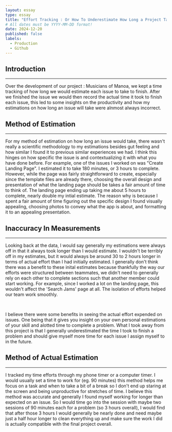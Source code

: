 ```yaml
---
layout: essay
type: essay
title: "Effort Tracking : Or How To Underestimate How Long a Project Takes"
# All dates must be YYYY-MM-DD format!
date: 2024-12-20
published: false
labels:
  - Production
  - Github
---
```


## Introduction

<hr>

Over the development of our project : Musicians of Manoa, we kept a time tracking of how long we would estimate each issue to take to finish. After we finished the issue we would then record the actual time it took to finish each issue, this led to some insights on the productivity and how my estimations on how long an issue will take were alnmost always incorrect.

## Method of Estimation

<hr>

For my method of estimation on how long an issue would take, there wasn't really a scientific methodology to my estimations besides gut feeling and how similar I found it to previous similar experiences we had. I think this hinges on how specific the issue is and contextualizing it with what you have done before. For example, one of the issues I worked on was "Create Landing Page". I estimated it to take 180 minutes, or 3 hours to complete. However, while the page was fairly straightforward to create, especially since the template files are already there, choosing the overall design and presentation of what the landing page should be takes a fair amount of time to think of. The landing page ending up taking me about 5 hours to complete, nearly double my intial estimate. The reason why is because I spent a fair amount of time figuring out the specific design I found visually appealing, choosing photos to convey what the app is about, and formatting it to an appealing presentation.

## Inaccuracy In Measurements

<hr>

Looking back at the data, I would say generally my estimations were always off in that it always took longer than I would estimate. I wouldn't be terribly off in my estimates, but it would always be around 30 to 2 hours longer in terms of actual effort than I had initially estimated. I generally don't think there was a benefit to these inital estimates because thankfully the way our efforts were structured between teammates, we didn't need to generally rely on each other to complete sections such that another member could start working. For example, since I worked a lot on the landing page, this wouldn't affect the 'Search Jams' page at all. The isolation of efforts helped our team work smoothly.

<br>

I believe there were some benefits in seeing the actual effort expended on issues. One being that it gives you insight on your own personal estimations of your skill and alotted time to complete a problem. What I took away from this project is that I generally underestimated the time I took to finish a problem and should give myself more time for each issue I assign myself to in the future.

## Method of Actual Estimation

<hr>

I tracked my time efforts through my phone timer or a computer timer. I would usually set a time to work for (eg. 90 minutes) this method helps me focus on a task and when to take a bit of a break so I don't end up staring at the screen and being unproductive for stretches of time. I believe this method was accurate and generally I found myself working for longer than expected on an issue. So I would time go into the session with maybe two sessions of 90 minutes each for a problem (so 3 hours overall), I would find that after those 3 hours I would generally be nearly done and need maybe just a half hour longer to clean everything up and make sure the work I did is actually compatible with the final project overall.
